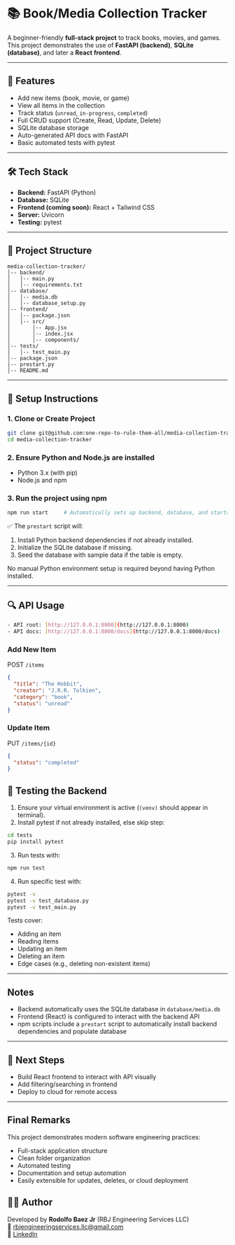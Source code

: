 # 📚 Book/Media Collection Tracker

A beginner-friendly **full-stack project** to track books, movies, and games.  
This project demonstrates the use of **FastAPI (backend)**, **SQLite (database)**, and later a **React frontend**.

---

## 🚀 Features
- Add new items (book, movie, or game)
- View all items in the collection
- Track status (`unread`, `in-progress`, `completed`)
- Full CRUD support (Create, Read, Update, Delete)
- SQLite database storage
- Auto-generated API docs with FastAPI
- Basic automated tests with pytest

---

## 🛠️ Tech Stack
- **Backend:** FastAPI (Python)
- **Database:** SQLite
- **Frontend (coming soon):** React + Tailwind CSS
- **Server:** Uvicorn
- **Testing:** pytest

---

## 📂 Project Structure
```
media-collection-tracker/
│-- backend/
│   │-- main.py
│   │-- requirements.txt
│-- database/
│   │-- media.db
│   │-- database_setup.py
│-- frontend/
│   │-- package.json
│   │-- src/
│       │-- App.jsx
│       │-- index.jsx
│       │-- components/
│-- tests/
│   │-- test_main.py
│-- package.json
|-- prestart.py
│-- README.md
```

---

## 🔧 Setup Instructions

### 1. Clone or Create Project
```bash
git clone git@github.com:one-repo-to-rule-them-all/media-collection-tracker.git
cd media-collection-tracker
```

### 2. Ensure Python and Node.js are installed

* Python 3.x (with pip)
* Node.js and npm

### 3. Run the project using npm

```bash
npm run start     # Automatically sets up backend, database, and starts frontend + backend
```

✅ The `prestart` script will:

1. Install Python backend dependencies if not already installed.
2. Initialize the SQLite database if missing.
3. Seed the database with sample data if the table is empty.

No manual Python environment setup is required beyond having Python installed.


---

## 🔍 API Usage

```bash
- API root: [http://127.0.0.1:8000](http://127.0.0.1:8000)  
- API docs: [http://127.0.0.1:8000/docs](http://127.0.0.1:8000/docs)
```

### Add New Item
POST `/items`  
```json
{
  "title": "The Hobbit",
  "creator": "J.R.R. Tolkien",
  "category": "book",
  "status": "unread"
}
```

### Update Item
PUT `/items/{id}`  
```json
{
  "status": "completed"
}
```

## 🧪 Testing the Backend

1. Ensure your virtual environment is active (`(venv)` should appear in terminal).  
2. Install pytest if not already installed, else skip step:  
```bash
cd tests
pip install pytest
```  
3. Run tests with:  
```bash
npm run test
```  
4. Run specific test with:
```bash
pytest -v 
pytest -v test_database.py
pytest -v test_main.py
```

Tests cover:
- Adding an item
- Reading items
- Updating an item
- Deleting an item
- Edge cases (e.g., deleting non-existent items)

---

## Notes

* Backend automatically uses the SQLite database in `database/media.db`
* Frontend (React) is configured to interact with the backend API
* npm scripts include a `prestart` script to automatically install backend dependencies and populate database

---

## 📌 Next Steps
- Build React frontend to interact with API visually
- Add filtering/searching in frontend
- Deploy to cloud for remote access

---

## Final Remarks

This project demonstrates modern software engineering practices:

* Full-stack application structure
* Clean folder organization
* Automated testing
* Documentation and setup automation
* Easily extensible for updates, deletes, or cloud deployment


## 👨‍💻 Author
Developed by **Rodolfo Baez Jr** (RBJ Engineering Services LLC)  
📧 rbjengineeringservices.llc@gmail.com  
🔗 [LinkedIn](https://www.linkedin.com/in/rodolfo-baez-jr-8b9830b0/)
